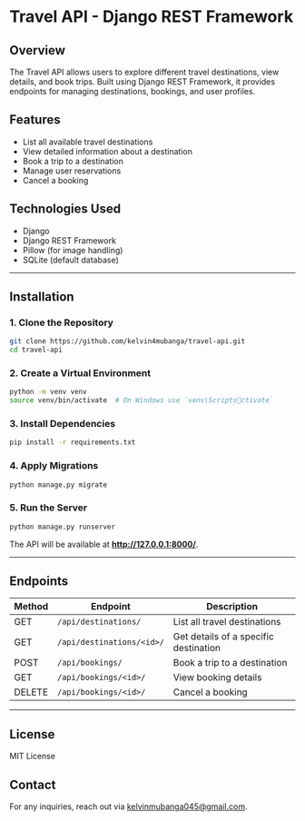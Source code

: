 # Travel API - Django REST Framework

## Overview
The Travel API allows users to explore different travel destinations, view details, and book trips. Built using Django REST Framework, it provides endpoints for managing destinations, bookings, and user profiles.

## Features
- List all available travel destinations
- View detailed information about a destination
- Book a trip to a destination
- Manage user reservations
- Cancel a booking

## Technologies Used
- Django  
- Django REST Framework  
- Pillow (for image handling)  
- SQLite (default database)  

---

## Installation

### 1. Clone the Repository
```bash
git clone https://github.com/kelvin4mubanga/travel-api.git
cd travel-api
```

### 2. Create a Virtual Environment
```bash
python -m venv venv
source venv/bin/activate  # On Windows use `venv\Scriptsctivate`
```

### 3. Install Dependencies
```bash
pip install -r requirements.txt
```

### 4. Apply Migrations
```bash
python manage.py migrate
```

### 5. Run the Server
```bash
python manage.py runserver
```
The API will be available at **http://127.0.0.1:8000/**.

---

## Endpoints

| Method | Endpoint | Description |
|--------|---------|-------------|
| GET | `/api/destinations/` | List all travel destinations |
| GET | `/api/destinations/<id>/` | Get details of a specific destination |
| POST | `/api/bookings/` | Book a trip to a destination |
| GET | `/api/bookings/<id>/` | View booking details |
| DELETE | `/api/bookings/<id>/` | Cancel a booking |

---

## License
MIT License

## Contact
For any inquiries, reach out via kelvinmubanga045@gmail.com.
